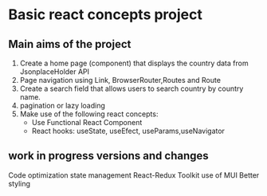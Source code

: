 # Basic react concepts project

## Main aims of the project

1. Create a home page (component) that displays the country data from JsonplaceHolder API
2. Page navigation using Link, BrowserRouter,Routes and Route
3. Create a search field that allows users to search country by country name.
4. pagination or lazy loading
5. Make use of the following react concepts:
    - Use Functional React Component
    - React hooks: useState, useEfect, useParams,useNavigator

## work in progress versions and changes

Code optimization
state management React-Redux Toolkit
use of MUI
Better styling
